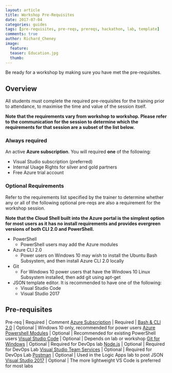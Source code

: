 ```yaml
---
layout: article
title: Workshop Pre-Requisites
date: 2017-07-04
categories: guides
tags: [pre-requisites, pre-reqs, prereqs, hackathon, lab, template]
comments: true
author: Richard_Cheney
image:
  feature: 
  teaser: Education.jpg
  thumb: 
---
```

Be ready for a workshop by making sure you have met the pre-requisites.

## Overview

All students must complete the required pre-requisites for the training prior to attendance, to maximise the time and value of the session itself.

**Note that the requirements vary from workshop to workshop. Please refer to the communication for the session to determine which  the requirements for that session are a subset of the list below.**  

### Always required

An active **Azure subscription**.  You will required **one** of the following:

* Visual Studio subscription (preferred)
* Internal Usage Rights for silver and gold partners
* Free Azure trial account

### Optional Requirements

Refer to the requirements list specified by the trainer to determine whether any or all of the following optional pre-reqs are also a requirement for the workshop session.

**Note that the Cloud Shell built into the Azure portal is the simplest option for most users as it has no install requirements and provides evergreen versions of both CLI 2.0 and PowerShell.**

* PowerShell
  * PowerShell users may add the Azure modules
* Azure CLI 2.0 
  * Power users on Windows 10 may wish to install the Ubuntu Bash Subsystem, and then install Azure CLI 2.0 locally
* Git
  * For Windows 10 power users that have the Windows 10 Linux Subsystem installed, then add git using apt-get
* JSON template editor.  It is recommended to have one of the following:
  * Visual Studio Code 
  * Visual Studio 2017

## Pre-requisites

Pre-req | Required | Comment
<a href="/guides/prereqs/subscription" target="_prereq">Azure Subscription</a> | Required | 
<a href="/guides/prereqs/lxss" target="_prereq">Bash & CLI 2.0</a> | Optional | Windows 10 only, recommended for power users
<a href="/guides/prereqs/powershell" target="_prereq">Azure Powershell Modules</a> | Optional | Recommended for existing PowerShell users
<a href="/guides/prereqs/vscode" target="_prereq">Visual Studio Code</a> | Optional | Depends on lab or workshop
<a href="/guides/prereqs/git" target="_prereq">Git for Windows</a> | Optional | Required for DevOps lab
<a href="/guides/prereqs/nodejs" target="_prereq">Node.js</a> | Optional | Required for DevOps Lab
<a href="/guides/prereqs/vsts" target="_prereq">Visual Studio Team Services</a> | Optional | Required for DevOps Lab
<a href="https://www.getpostman.com" target="_prereq">Postman</a> | Optional | Used in the Logic Apps lab to post JSON
<a href="/guides/prereqs/vs2017" target="_prereq">Visual Studio 2017</a> | Optional | The more lightweight VS Code is preferred for most labs